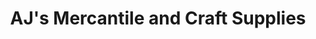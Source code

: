 ---
title: "AJ's Mercantile and Craft Supplies"
url: /dansville/ajs-mercantile-and-craft-supplies/
shop: Andenken
---